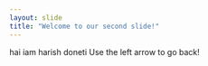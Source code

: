 ```yaml
---
layout: slide
title: "Welcome to our second slide!"
---
```

hai iam harish doneti
Use the left arrow to go back!
